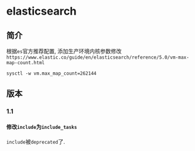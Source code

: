# elasticsearch

## 简介

根据`es`官方推荐配置, 添加生产环境内核参数修改`https://www.elastic.co/guide/en/elasticsearch/reference/5.0/vm-max-map-count.html`

```
sysctl -w vm.max_map_count=262144
```

## 版本

### 1.1

#### 修改`include`为`include_tasks`

`include`被`deprecated`了.

